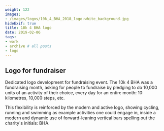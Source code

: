 ```yaml
---
weight: 122
images:
- /images/logos/10k_4_BHA_2018_logo-white_background.jpg
hideExif: true
title: 10k 4 BHA logo
date: 2019-02-06
tags:
- work 
- archive # all posts
- logo
---
```


## Logo for fundraiser

Dedicated logo development for fundraising event. The 10k 4 BHA was a
fundraising month, asking for people to fundraise by pledging to do 10,000 units
of an activity of their choice, every day for an entire month: 10 kilometres,
10,000 steps, etc.

This flexibility is reinforced by the modern and active logo, showing cycling,
running and swimming as example activities one could engage in, inside a modern
and dynamic use of forward-leaning vertical bars spelling out the charity's
initials: BHA.
